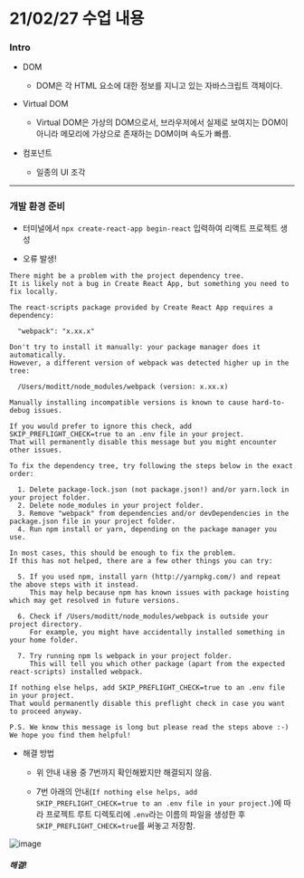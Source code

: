 # 21/02/27 수업 내용
### Intro

- DOM

  - DOM은 각 HTML 요소에 대한 정보를 지니고 있는 자바스크립트 객체이다.

- Virtual DOM

  - Virtual DOM은 가상의 DOM으로서, 브라우저에서 실제로 보여지는 DOM이 아니라 메모리에 가상으로 존재하는 DOM이며 속도가 빠름.

- 컴포넌트

  - 일종의 UI 조각

___
### 개발 환경 준비

- 터미널에서 `npx create-react-app begin-react` 입력하여 리액트 프로젝트 생성

- 오류 발생!
```
There might be a problem with the project dependency tree.
It is likely not a bug in Create React App, but something you need to fix locally.
 
The react-scripts package provided by Create React App requires a dependency:
 
  "webpack": "x.xx.x"
 
Don't try to install it manually: your package manager does it automatically.
However, a different version of webpack was detected higher up in the tree:
 
  /Users/moditt/node_modules/webpack (version: x.xx.x) 
 
Manually installing incompatible versions is known to cause hard-to-debug issues.
 
If you would prefer to ignore this check, add SKIP_PREFLIGHT_CHECK=true to an .env file in your project.
That will permanently disable this message but you might encounter other issues.
 
To fix the dependency tree, try following the steps below in the exact order:
 
  1. Delete package-lock.json (not package.json!) and/or yarn.lock in your project folder.
  2. Delete node_modules in your project folder.
  3. Remove "webpack" from dependencies and/or devDependencies in the package.json file in your project folder.
  4. Run npm install or yarn, depending on the package manager you use.
 
In most cases, this should be enough to fix the problem.
If this has not helped, there are a few other things you can try:
 
  5. If you used npm, install yarn (http://yarnpkg.com/) and repeat the above steps with it instead.
     This may help because npm has known issues with package hoisting which may get resolved in future versions.
 
  6. Check if /Users/moditt/node_modules/webpack is outside your project directory.
     For example, you might have accidentally installed something in your home folder.
 
  7. Try running npm ls webpack in your project folder.
     This will tell you which other package (apart from the expected react-scripts) installed webpack.
 
If nothing else helps, add SKIP_PREFLIGHT_CHECK=true to an .env file in your project.
That would permanently disable this preflight check in case you want to proceed anyway.
 
P.S. We know this message is long but please read the steps above :-) We hope you find them helpful!
```

  - 해결 방법

    - 위 안내 내용 중 7번까지 확인해봤지만 해결되지 않음.

    - 7번 아래의 안내(`If nothing else helps, add SKIP_PREFLIGHT_CHECK=true to an .env file in your project.`)에 따라 프로젝트 루트 디렉토리에 `.env`라는 이름의 파일을 생성한 후 `SKIP_PREFLIGHT_CHECK=true`를 써놓고 저장함.

![image](https://user-images.githubusercontent.com/54733637/109408659-d47b3400-79ce-11eb-9848-d3332c0f58b2.png)
##### 해결!
